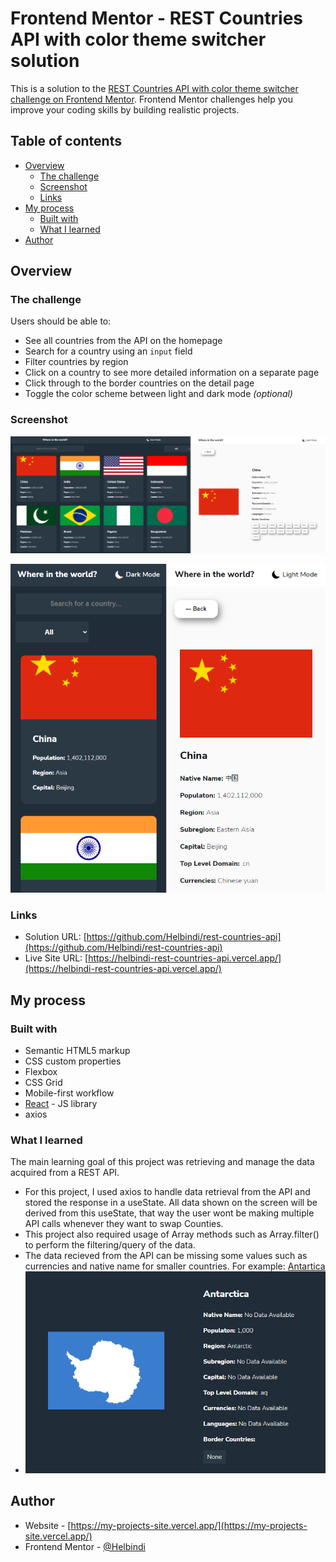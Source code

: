 # Frontend Mentor - REST Countries API with color theme switcher solution

This is a solution to the [REST Countries API with color theme switcher challenge on Frontend Mentor](https://www.frontendmentor.io/challenges/rest-countries-api-with-color-theme-switcher-5cacc469fec04111f7b848ca). Frontend Mentor challenges help you improve your coding skills by building realistic projects.

## Table of contents

- [Overview](#overview)
  - [The challenge](#the-challenge)
  - [Screenshot](#screenshot)
  - [Links](#links)
- [My process](#my-process)
  - [Built with](#built-with)
  - [What I learned](#what-i-learned)
- [Author](#author)

## Overview

### The challenge

Users should be able to:

- See all countries from the API on the homepage
- Search for a country using an `input` field
- Filter countries by region
- Click on a country to see more detailed information on a separate page
- Click through to the border countries on the detail page
- Toggle the color scheme between light and dark mode _(optional)_

### Screenshot

![1677915813626](image/README/1677915813626.png)

![1677915817985](image/README/1677915817985.png)

### Links

- Solution URL: [https://github.com/Helbindi/rest-countries-api](https://github.com/Helbindi/rest-countries-api)
- Live Site URL: [https://helbindi-rest-countries-api.vercel.app/](https://helbindi-rest-countries-api.vercel.app/)

## My process

### Built with

- Semantic HTML5 markup
- CSS custom properties
- Flexbox
- CSS Grid
- Mobile-first workflow
- [React](https://reactjs.org/) - JS library
- axios

### What I learned

The main learning goal of this project was retrieving and manage the data acquired from a REST API.

- For this project, I used axios to handle data retrieval from the API and stored the response in a useState. All data shown on the screen will be derived from this useState, that way the user wont be making multiple API calls whenever they want to swap Counties.
- This project also required usage of Array methods such as Array.filter() to perform the filtering/query of the data.
- The data recieved from the API can be missing some values such as currencies and native name for smaller countries. For example: [Antartica]([https://restcountries.com/v3.1/name/Antarctica)
- ![1677915513241](image/README/1677915513241.png)

## Author

- Website - [https://my-projects-site.vercel.app/](https://my-projects-site.vercel.app/)
- Frontend Mentor - [@Helbindi](https://www.frontendmentor.io/profile/Helbindi)
